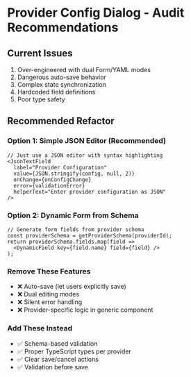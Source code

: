 # Provider Config Dialog - Audit Recommendations

## Current Issues
1. Over-engineered with dual Form/YAML modes
2. Dangerous auto-save behavior  
3. Complex state synchronization
4. Hardcoded field definitions
5. Poor type safety

## Recommended Refactor

### Option 1: Simple JSON Editor (Recommended)
```tsx
// Just use a JSON editor with syntax highlighting
<JsonTextField
  label="Provider Configuration"
  value={JSON.stringify(config, null, 2)}
  onChange={onConfigChange}
  error={validationError}
  helperText="Enter provider configuration as JSON"
/>
```

### Option 2: Dynamic Form from Schema
```tsx
// Generate form fields from provider schema
const providerSchema = getProviderSchema(providerId);
return providerSchema.fields.map(field => 
  <DynamicField key={field.name} field={field} />
);
```

### Remove These Features
- ❌ Auto-save (let users explicitly save)
- ❌ Dual editing modes
- ❌ Silent error handling
- ❌ Provider-specific logic in generic component

### Add These Instead
- ✅ Schema-based validation
- ✅ Proper TypeScript types per provider
- ✅ Clear save/cancel actions
- ✅ Validation before save